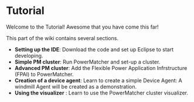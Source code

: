 # Tutorial

Welcome to the Tutorial! Awesome that you have come this far!

This part of the wiki contains several sections.

* **Setting up the IDE**: Download the code and set up Eclipse to start developing.
* **Simple PM cluster**: Run PowerMatcher and set-up a cluster.
* **Advanced PM cluster**: Add the Flexible Power Application Infrstructure (FPAI) to PowerMatcher.
* **Creation of a device agent**: Learn to create a simple Device Agent: A windmill Agent will be created as a demonstration.
* **Using the visualizer** : Learn to use the PowerMatcher cluster visualizer.
